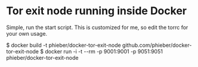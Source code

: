 Tor exit node running inside Docker
===================================

Simple, run the start script.  This is customized for me, so edit the torrc for your own usage.

$ docker build -t phieber/docker-tor-exit-node github.com/phieber/docker-tor-exit-node
$ docker run -i -t --rm -p 9001:9001 -p 9051:9051 phieber/docker-tor-exit-node
